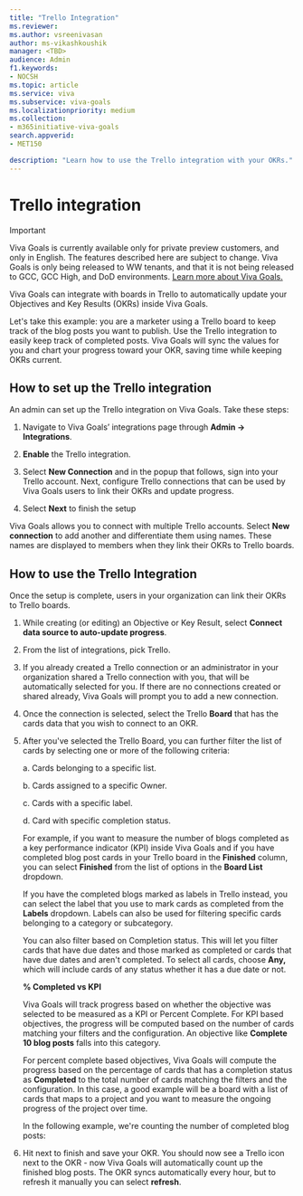 ```yaml
---
title: "Trello Integration"
ms.reviewer: 
ms.author: vsreenivasan
author: ms-vikashkoushik
manager: <TBD>
audience: Admin
f1.keywords:
- NOCSH
ms.topic: article
ms.service: viva
ms.subservice: viva-goals
ms.localizationpriority: medium
ms.collection:  
- m365initiative-viva-goals
search.appverid:
- MET150

description: "Learn how to use the Trello integration with your OKRs."
---
```


# Trello integration

> [!IMPORTANT]
> Viva Goals is currently available only for private preview customers, and only in English. The features described here are subject to change. Viva Goals is only being released to WW tenants, and that it is not being released to GCC, GCC High, and DoD environments. [Learn more about Viva Goals.](https://go.microsoft.com/fwlink/?linkid=2189933)

Viva Goals can integrate with boards in Trello to automatically update your Objectives and Key Results (OKRs) inside Viva Goals. 
    
Let's take this example: you are a marketer using a Trello board to keep track of the blog posts you want to publish. Use the Trello integration to easily keep track of completed posts. Viva Goals will sync the values for you and chart your progress toward your OKR, saving time while keeping OKRs current.

## How to set up the Trello integration

An admin can set up the Trello integration on Viva Goals. Take these steps: 

1. Navigate to Viva Goals’ integrations page through **Admin -> Integrations**.

2. **Enable** the Trello integration.

3. Select **New Connection** and in the popup that follows, sign into your Trello account. Next, configure Trello connections that can be used by Viva Goals users to link their OKRs and update progress.

4. Select **Next** to finish the setup

Viva Goals allows you to connect with multiple Trello accounts. Select **New connection** to add another and differentiate them using names. These names are displayed to members when they link their OKRs to Trello boards.

## How to use the Trello Integration

Once the setup is complete, users in your organization can link their OKRs to Trello boards.

1. While creating (or editing) an Objective or Key Result, select **Connect data source to auto-update progress**.

2. From the list of integrations, pick Trello.

3. If you already created a Trello connection or an administrator in your organization shared a Trello connection with you, that will be automatically selected for you. If there are no connections created or shared already, Viva Goals will prompt you to add a new connection.

4. Once the connection is selected, select the Trello **Board** that has the cards data that you wish to connect to an OKR.

5. After you've selected the Trello Board, you can further filter the list of cards by selecting one or more of the following criteria:

    a. Cards belonging to a specific list.

    b. Cards assigned to a specific Owner.

    c. Cards with a specific label.

    d. Card with specific completion status.

    For example, if you want to measure the number of blogs completed as a key performance indicator (KPI) inside Viva Goals and if you have completed blog post cards in your Trello board in the **Finished** column, you can select **Finished** from the list of options in the **Board List** dropdown.

    If you have the completed blogs marked as labels in Trello instead, you can select the label that you use to mark cards as completed from the **Labels** dropdown. Labels can also be used for filtering specific cards belonging to a category or subcategory.

    You can also filter based on Completion status. This will let you filter cards that have due dates and those marked as completed or cards that have due dates and aren't completed. To select all cards, choose **Any,** which will include cards of any status whether it has a due date or not.

    **% Completed vs KPI**

    Viva Goals will track progress based on whether the objective was selected to be measured as a KPI or Percent Complete. For KPI based objectives, the progress will be computed based on the number of cards matching your filters and the configuration. An objective like **Complete 10 blog posts** falls into this category.

    For percent complete based objectives, Viva Goals will compute the progress based on the percentage of cards that has a completion status as **Completed** to the total number of cards matching the filters and the configuration. In this case, a good example will be a board with a list of cards that maps to a project and you want to measure the ongoing progress of the project over time.

    In the following example, we're counting the number of completed blog posts:

6. Hit next to finish and save your OKR. You should now see a Trello icon next to the OKR - now Viva Goals will automatically count up the finished blog posts. The OKR syncs automatically every hour, but to refresh it manually you can select **refresh**.
